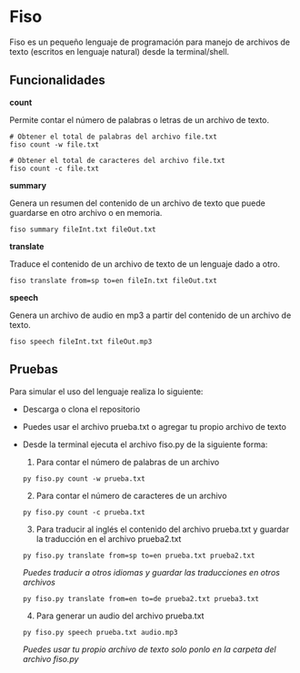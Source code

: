 
# Fiso

Fiso es un pequeño lenguaje de programación para manejo de archivos de texto (escritos en lenguaje natural) desde la terminal/shell.

## Funcionalidades

**count**

Permite contar el número de palabras o letras de un archivo de texto.
```
# Obtener el total de palabras del archivo file.txt
fiso count -w file.txt

# Obtener el total de caracteres del archivo file.txt
fiso count -c file.txt
```

**summary**

Genera un resumen del contenido de un archivo de texto que puede guardarse en 
otro archivo o en memoria.
```
fiso summary fileInt.txt fileOut.txt
```

**translate**

Traduce el contenido de un archivo de texto de un lenguaje dado a otro.
```
fiso translate from=sp to=en fileIn.txt fileOut.txt
```

**speech**

Genera un archivo de audio en mp3 a partir del contenido de un archivo de texto.
```
fiso speech fileInt.txt fileOut.mp3
```

## Pruebas
Para simular el uso del lenguaje realiza lo siguiente:
* Descarga o clona el repositorio
* Puedes usar el archivo prueba.txt o agregar tu propio archivo de texto
* Desde la terminal ejecuta el archivo fiso.py de la siguiente forma:
    1) Para contar el número de palabras de un archivo
    ```
    py fiso.py count -w prueba.txt
    ```
    
    2) Para contar el número de caracteres de un archivo
    ```
    py fiso.py count -c prueba.txt
    ```
    
    3) Para traducir al inglés el contenido del archivo prueba.txt y guardar la traducción en el archivo prueba2.txt
    ```
    py fiso.py translate from=sp to=en prueba.txt prueba2.txt
    ```
    _Puedes traducir a otros idiomas y guardar las traducciones en otros archivos_
    ```
    py fiso.py translate from=en to=de prueba2.txt prueba3.txt
    ```
    
    4) Para generar un audio del archivo prueba.txt
    ```
    py fiso.py speech prueba.txt audio.mp3
    ```
    _Puedes usar tu propio archivo de texto solo ponlo en la carpeta del archivo fiso.py_

    
